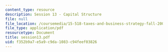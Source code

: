 ```yaml
---
content_type: resource
description: Session 13 - Capital Structure
file: null
file_location: /coursemedia/15-518-taxes-and-business-strategy-fall-2002/f352b9a7e5a9c9da1083c94feef03826_session13.pdf
file_type: application/pdf
resourcetype: Document
title: session13.pdf
uid: f352b9a7-e5a9-c9da-1083-c94feef03826
---
```

